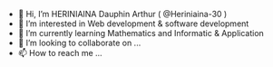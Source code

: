 - 👋 Hi, I’m HERINIAINA Dauphin Arthur ( @Heriniaina-30 )
- 👀 I’m interested in Web development & software development 
- 🌱 I’m currently learning Mathematics and Informatic & Application
- 💞️ I’m looking to collaborate on ...
- 📫 How to reach me ...

<!---
Heriniaina-30/Heriniaina-30 is a ✨ special ✨ repository because its `README.md` (this file) appears on your GitHub profile.
You can click the Preview link to take a look at your changes.
--->
